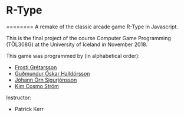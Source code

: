 # R-Type
========
A remake of the classic arcade game R-Type in Javascript.

This is the final project of the course Computer Game Programming (TÖL308G) at the University of Iceland in November 2018.

This game was programmed by (in alphabetical order):
* [Frosti Grétarsson](https://github.com/frg17)
* [Guðmundur Óskar Halldórsson](https://github.com/goh12)
* [Jóhann Örn Sigurjónsson](https://github.com/JohannOrn)
* [Kim Cosmo Ström](https://github.com/goidelify)

Instructor:
* Patrick Kerr
